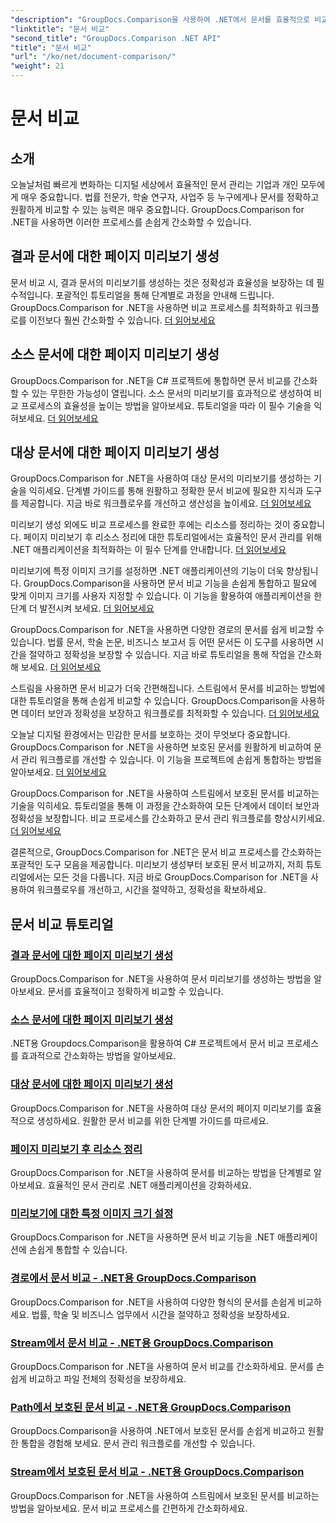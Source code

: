 ```yaml
---
"description": "GroupDocs.Comparison을 사용하여 .NET에서 문서를 효율적으로 비교하세요. 문서 관리를 간소화하고, 워크플로를 개선하고, 정확성을 보장하세요. 자세히 알아보세요!"
"linktitle": "문서 비교"
"second_title": "GroupDocs.Comparison .NET API"
"title": "문서 비교"
"url": "/ko/net/document-comparison/"
"weight": 21
---
```


# 문서 비교

## 소개

오늘날처럼 빠르게 변화하는 디지털 세상에서 효율적인 문서 관리는 기업과 개인 모두에게 매우 중요합니다. 법률 전문가, 학술 연구자, 사업주 등 누구에게나 문서를 정확하고 원활하게 비교할 수 있는 능력은 매우 중요합니다. GroupDocs.Comparison for .NET을 사용하면 이러한 프로세스를 손쉽게 간소화할 수 있습니다.

## 결과 문서에 대한 페이지 미리보기 생성

문서 비교 시, 결과 문서의 미리보기를 생성하는 것은 정확성과 효율성을 보장하는 데 필수적입니다. 포괄적인 튜토리얼을 통해 단계별로 과정을 안내해 드립니다. GroupDocs.Comparison for .NET을 사용하면 비교 프로세스를 최적화하고 워크플로를 이전보다 훨씬 간소화할 수 있습니다. [더 읽어보세요](./generate-page-previews-resultant-document/)

## 소스 문서에 대한 페이지 미리보기 생성

GroupDocs.Comparison for .NET을 C# 프로젝트에 통합하면 문서 비교를 간소화할 수 있는 무한한 가능성이 열립니다. 소스 문서의 미리보기를 효과적으로 생성하여 비교 프로세스의 효율성을 높이는 방법을 알아보세요. 튜토리얼을 따라 이 필수 기술을 익혀보세요. [더 읽어보세요](./generate-page-previews-source-document/)

## 대상 문서에 대한 페이지 미리보기 생성

GroupDocs.Comparison for .NET을 사용하여 대상 문서의 미리보기를 생성하는 기술을 익히세요. 단계별 가이드를 통해 원활하고 정확한 문서 비교에 필요한 지식과 도구를 제공합니다. 지금 바로 워크플로우를 개선하고 생산성을 높이세요. [더 읽어보세요](./generate-page-previews-target-document/)

미리보기 생성 외에도 비교 프로세스를 완료한 후에는 리소스를 정리하는 것이 중요합니다. 페이지 미리보기 후 리소스 정리에 대한 튜토리얼에서는 효율적인 문서 관리를 위해 .NET 애플리케이션을 최적화하는 이 필수 단계를 안내합니다. [더 읽어보세요](./clean-resources-after-page-previews/)

미리보기에 특정 이미지 크기를 설정하면 .NET 애플리케이션의 기능이 더욱 향상됩니다. GroupDocs.Comparison을 사용하면 문서 비교 기능을 손쉽게 통합하고 필요에 맞게 이미지 크기를 사용자 지정할 수 있습니다. 이 기능을 활용하여 애플리케이션을 한 단계 더 발전시켜 보세요. [더 읽어보세요](./set-specific-image-sizes-for-previews/)

GroupDocs.Comparison for .NET을 사용하면 다양한 경로의 문서를 쉽게 비교할 수 있습니다. 법률 문서, 학술 논문, 비즈니스 보고서 등 어떤 문서든 이 도구를 사용하면 시간을 절약하고 정확성을 보장할 수 있습니다. 지금 바로 튜토리얼을 통해 작업을 간소화해 보세요. [더 읽어보세요](./compare-documents-from-path/)

스트림을 사용하면 문서 비교가 더욱 간편해집니다. 스트림에서 문서를 비교하는 방법에 대한 튜토리얼을 통해 손쉽게 비교할 수 있습니다. GroupDocs.Comparison을 사용하면 데이터 보안과 정확성을 보장하고 워크플로를 최적화할 수 있습니다. [더 읽어보세요](./compare-documents-from-stream/)

오늘날 디지털 환경에서는 민감한 문서를 보호하는 것이 무엇보다 중요합니다. GroupDocs.Comparison for .NET을 사용하면 보호된 문서를 원활하게 비교하여 문서 관리 워크플로를 개선할 수 있습니다. 이 기능을 프로젝트에 손쉽게 통합하는 방법을 알아보세요. [더 읽어보세요](./compare-protected-documents-from-path/)

GroupDocs.Comparison for .NET을 사용하여 스트림에서 보호된 문서를 비교하는 기술을 익히세요. 튜토리얼을 통해 이 과정을 간소화하여 모든 단계에서 데이터 보안과 정확성을 보장합니다. 비교 프로세스를 간소화하고 문서 관리 워크플로를 향상시키세요. [더 읽어보세요](./compare-protected-documents-from-stream/)

결론적으로, GroupDocs.Comparison for .NET은 문서 비교 프로세스를 간소화하는 포괄적인 도구 모음을 제공합니다. 미리보기 생성부터 보호된 문서 비교까지, 저희 튜토리얼에서는 모든 것을 다룹니다. 지금 바로 GroupDocs.Comparison for .NET을 사용하여 워크플로우를 개선하고, 시간을 절약하고, 정확성을 확보하세요.
## 문서 비교 튜토리얼
### [결과 문서에 대한 페이지 미리보기 생성](./generate-page-previews-resultant-document/)
GroupDocs.Comparison for .NET을 사용하여 문서 미리보기를 생성하는 방법을 알아보세요. 문서를 효율적이고 정확하게 비교할 수 있습니다.
### [소스 문서에 대한 페이지 미리보기 생성](./generate-page-previews-source-document/)
.NET용 Groupdocs.Comparison을 활용하여 C# 프로젝트에서 문서 비교 프로세스를 효과적으로 간소화하는 방법을 알아보세요.
### [대상 문서에 대한 페이지 미리보기 생성](./generate-page-previews-target-document/)
GroupDocs.Comparison for .NET을 사용하여 대상 문서의 페이지 미리보기를 효율적으로 생성하세요. 원활한 문서 비교를 위한 단계별 가이드를 따르세요.
### [페이지 미리보기 후 리소스 정리](./clean-resources-after-page-previews/)
GroupDocs.Comparison for .NET을 사용하여 문서를 비교하는 방법을 단계별로 알아보세요. 효율적인 문서 관리로 .NET 애플리케이션을 강화하세요.
### [미리보기에 대한 특정 이미지 크기 설정](./set-specific-image-sizes-for-previews/)
GroupDocs.Comparison for .NET을 사용하면 문서 비교 기능을 .NET 애플리케이션에 손쉽게 통합할 수 있습니다.
### [경로에서 문서 비교 - .NET용 GroupDocs.Comparison](./compare-documents-from-path/)
GroupDocs.Comparison for .NET을 사용하여 다양한 형식의 문서를 손쉽게 비교하세요. 법률, 학술 및 비즈니스 업무에서 시간을 절약하고 정확성을 보장하세요.
### [Stream에서 문서 비교 - .NET용 GroupDocs.Comparison](./compare-documents-from-stream/)
GroupDocs.Comparison for .NET을 사용하여 문서 비교를 간소화하세요. 문서를 손쉽게 비교하고 파일 전체의 정확성을 보장하세요.
### [Path에서 보호된 문서 비교 - .NET용 GroupDocs.Comparison](./compare-protected-documents-from-path/)
GroupDocs.Comparison을 사용하여 .NET에서 보호된 문서를 손쉽게 비교하고 원활한 통합을 경험해 보세요. 문서 관리 워크플로를 개선할 수 있습니다.
### [Stream에서 보호된 문서 비교 - .NET용 GroupDocs.Comparison](./compare-protected-documents-from-stream/)
GroupDocs.Comparison for .NET을 사용하여 스트림에서 보호된 문서를 비교하는 방법을 알아보세요. 문서 비교 프로세스를 간편하게 간소화하세요.